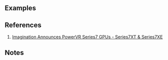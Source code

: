 
## Examples

## References

1. [Imagination Announces PowerVR Series7 GPUs - Series7XT & Series7XE](https://www.anandtech.com/show/8706/imagination-announces-powervr-series7-gpus-series7xt-series7xe)

## Notes
